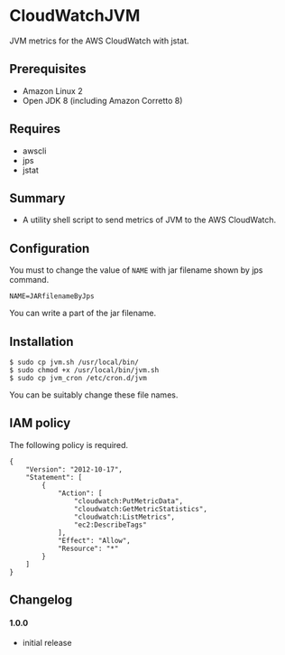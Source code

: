 # CloudWatchJVM
JVM  metrics for the AWS CloudWatch with jstat.


## Prerequisites

- Amazon Linux 2
- Open JDK 8 (including Amazon Corretto 8)


## Requires

- awscli
- jps
- jstat


## Summary

- A utility shell script to send metrics of JVM to the AWS CloudWatch.


## Configuration

You must to change the value of `NAME` with jar filename shown by jps command.

```
NAME=JARfilenameByJps
```

You can write a part of the jar filename.

## Installation

```
$ sudo cp jvm.sh /usr/local/bin/
$ sudo chmod +x /usr/local/bin/jvm.sh
$ sudo cp jvm_cron /etc/cron.d/jvm
```

You can be suitably change these file names.

## IAM policy

The following policy is required.

```
{
    "Version": "2012-10-17",
    "Statement": [
        {
            "Action": [
                "cloudwatch:PutMetricData",
                "cloudwatch:GetMetricStatistics",
                "cloudwatch:ListMetrics",
                "ec2:DescribeTags"
            ],
            "Effect": "Allow",
            "Resource": "*"
        }
    ]
}
```

## Changelog

#### 1.0.0

- initial release

